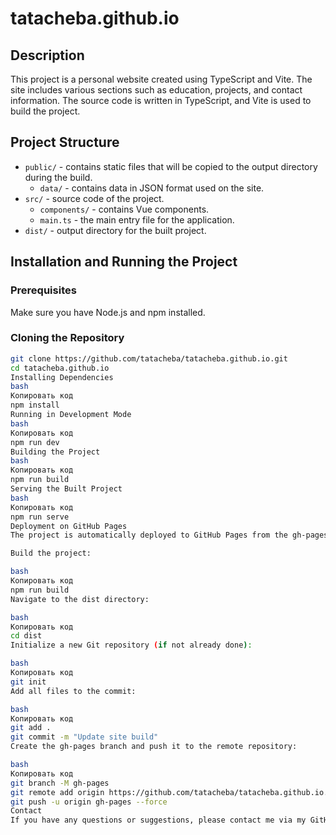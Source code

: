 # tatacheba.github.io

## Description

This project is a personal website created using TypeScript and Vite. The site includes various sections such as education, projects, and contact information. The source code is written in TypeScript, and Vite is used to build the project.

## Project Structure

- `public/` - contains static files that will be copied to the output directory during the build.
  - `data/` - contains data in JSON format used on the site.
- `src/` - source code of the project.
  - `components/` - contains Vue components.
  - `main.ts` - the main entry file for the application.
- `dist/` - output directory for the built project.

## Installation and Running the Project

### Prerequisites

Make sure you have Node.js and npm installed.

### Cloning the Repository

```bash
git clone https://github.com/tatacheba/tatacheba.github.io.git
cd tatacheba.github.io
Installing Dependencies
bash
Копировать код
npm install
Running in Development Mode
bash
Копировать код
npm run dev
Building the Project
bash
Копировать код
npm run build
Serving the Built Project
bash
Копировать код
npm run serve
Deployment on GitHub Pages
The project is automatically deployed to GitHub Pages from the gh-pages branch. Here are the steps to update the gh-pages branch:

Build the project:

bash
Копировать код
npm run build
Navigate to the dist directory:

bash
Копировать код
cd dist
Initialize a new Git repository (if not already done):

bash
Копировать код
git init
Add all files to the commit:

bash
Копировать код
git add .
git commit -m "Update site build"
Create the gh-pages branch and push it to the remote repository:

bash
Копировать код
git branch -M gh-pages
git remote add origin https://github.com/tatacheba/tatacheba.github.io.git
git push -u origin gh-pages --force
Contact
If you have any questions or suggestions, please contact me via my GitHub profile.
```
